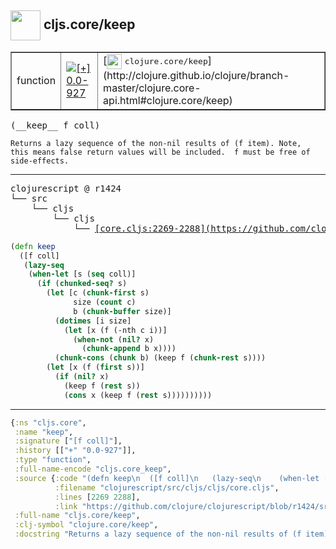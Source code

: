 ## <img width="48px" valign="middle" src="http://i.imgur.com/Hi20huC.png"> cljs.core/keep

 <table border="1">
<tr>
<td>function</td>
<td><a href="https://github.com/cljsinfo/api-refs/tree/0.0-927"><img valign="middle" alt="[+] 0.0-927" src="https://img.shields.io/badge/+-0.0--927-lightgrey.svg"></a> </td>
<td>
[<img height="24px" valign="middle" src="http://i.imgur.com/1GjPKvB.png"> <samp>clojure.core/keep</samp>](http://clojure.github.io/clojure/branch-master/clojure.core-api.html#clojure.core/keep)
</td>
</tr>
</table>

 <samp>
(__keep__ f coll)<br>
</samp>

```
Returns a lazy sequence of the non-nil results of (f item). Note,
this means false return values will be included.  f must be free of
side-effects.
```

---

 <pre>
clojurescript @ r1424
└── src
    └── cljs
        └── cljs
            └── <ins>[core.cljs:2269-2288](https://github.com/clojure/clojurescript/blob/r1424/src/cljs/cljs/core.cljs#L2269-L2288)</ins>
</pre>

```clj
(defn keep
  ([f coll]
   (lazy-seq
    (when-let [s (seq coll)]
      (if (chunked-seq? s)
        (let [c (chunk-first s)
              size (count c)
              b (chunk-buffer size)]
          (dotimes [i size]
            (let [x (f (-nth c i))]
              (when-not (nil? x)
                (chunk-append b x))))
          (chunk-cons (chunk b) (keep f (chunk-rest s))))
        (let [x (f (first s))]
          (if (nil? x)
            (keep f (rest s))
            (cons x (keep f (rest s))))))))))
```


---

```clj
{:ns "cljs.core",
 :name "keep",
 :signature ["[f coll]"],
 :history [["+" "0.0-927"]],
 :type "function",
 :full-name-encode "cljs.core_keep",
 :source {:code "(defn keep\n  ([f coll]\n   (lazy-seq\n    (when-let [s (seq coll)]\n      (if (chunked-seq? s)\n        (let [c (chunk-first s)\n              size (count c)\n              b (chunk-buffer size)]\n          (dotimes [i size]\n            (let [x (f (-nth c i))]\n              (when-not (nil? x)\n                (chunk-append b x))))\n          (chunk-cons (chunk b) (keep f (chunk-rest s))))\n        (let [x (f (first s))]\n          (if (nil? x)\n            (keep f (rest s))\n            (cons x (keep f (rest s))))))))))",
          :filename "clojurescript/src/cljs/cljs/core.cljs",
          :lines [2269 2288],
          :link "https://github.com/clojure/clojurescript/blob/r1424/src/cljs/cljs/core.cljs#L2269-L2288"},
 :full-name "cljs.core/keep",
 :clj-symbol "clojure.core/keep",
 :docstring "Returns a lazy sequence of the non-nil results of (f item). Note,\nthis means false return values will be included.  f must be free of\nside-effects."}

```
